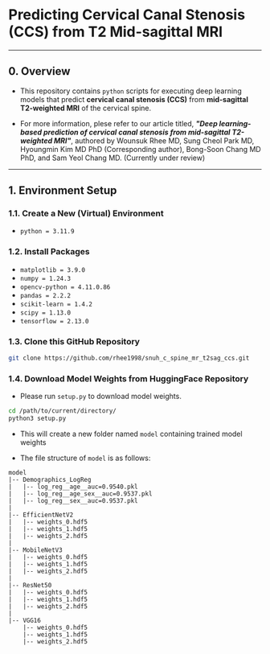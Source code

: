 # **Predicting Cervical Canal Stenosis (CCS) from T2 Mid-sagittal MRI**
---
## **0. Overview**

* This repository contains `python` scripts for executing deep learning models that predict **cervical canal stenosis (CCS)** from **mid-sagittal T2-weighted MRI** of the cervical spine.

* For more information, plese refer to our article titled, ***"Deep learning-based prediction of cervical canal stenosis from mid-sagittal T2-weighted MRI"***, authored by Wounsuk Rhee MD, Sung Cheol Park MD, Hyoungmin Kim MD PhD (Corresponding author), Bong-Soon Chang MD PhD, and Sam Yeol Chang MD. (Currently under review)
---

## **1. Environment Setup**
### **1.1. Create a New (Virtual) Environment**
* `python = 3.11.9`

### **1.2. Install Packages**
* `matplotlib = 3.9.0`
* `numpy = 1.24.3`
* `opencv-python = 4.11.0.86`
* `pandas = 2.2.2`
* `scikit-learn = 1.4.2`
* `scipy = 1.13.0`
* `tensorflow = 2.13.0`

### **1.3. Clone this GitHub Repository**

```bash
git clone https://github.com/rhee1998/snuh_c_spine_mr_t2sag_ccs.git
```

### **1.4. Download Model Weights from HuggingFace Repository**

* Please run `setup.py` to download model weights.
```bash
cd /path/to/current/directory/
python3 setup.py
```

* This will create a new folder named `model` containing trained model weights

* The file structure of `model` is as follows:
```text
model
|-- Demographics_LogReg
|   |-- log_reg__age__auc=0.9540.pkl
|   |-- log_reg__age_sex__auc=0.9537.pkl
|   |-- log_reg__sex__auc=0.9537.pkl
|
|-- EfficientNetV2
|   |-- weights_0.hdf5
|   |-- weights_1.hdf5
|   |-- weights_2.hdf5
|
|-- MobileNetV3
|   |-- weights_0.hdf5
|   |-- weights_1.hdf5
|   |-- weights_2.hdf5
|
|-- ResNet50
|   |-- weights_0.hdf5
|   |-- weights_1.hdf5
|   |-- weights_2.hdf5
|
|-- VGG16
    |-- weights_0.hdf5
    |-- weights_1.hdf5
    |-- weights_2.hdf5
```

